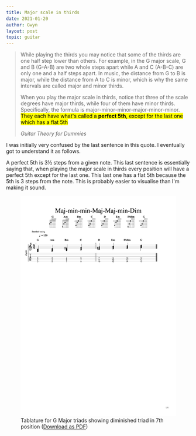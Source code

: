```yaml
---
title: Major scale in thirds
date: 2021-01-20
author: Gwyn
layout: post
topic: guitar
---
```


<blockquote>
<p>While playing the thirds you may notice that some of the thirds are one half step lower than others. For example, in the G major scale, G and B (G-A-B) are two whole steps apart while A and C (A-B-C) are only one and a half steps apart. In music, the distance from G to B is major, while the distance from A to C is minor, which is why the same intervals are called major and minor thirds.</p>
<p>When you play the major scale in thirds, notice that three of the scale degrees have major thirds, while four of them have minor thirds. Specifically, the formula is major-minor-minor-major-minor-minor. <mark>They each have what's called a <strong>perfect 5th</strong>, except for the last one which has a flat 5th</mark></p>
<cite>Guitar Theory for Dummies</cite>
</blockquote>

I was initially very confused by the last sentence in this quote. I eventually got to understand it as follows.

A perfect 5th is 3½ steps from a given note. This last sentence is essentially saying that, when playing the major scale in thirds every position will have a perfect 5th except for the last one. This last one has a flat 5th because the 5th is 3 steps from the note. This is probably easier to visualise than I'm making it sound.

<figure>
    <a href="/content/Maj-min-min-Maj-Maj-min-Dim.png">
    <img src="/content/Maj-min-min-Maj-Maj-min-Dim.png"
         alt="Tablature for G Major triads showing diminished triad in 7th position">
    </a>
    <figcaption>Tablature for G Major triads showing diminished triad in 7th position (<a href="/content/Maj-min-min-Maj-Maj-min-Dim.pdf">Download as PDF</a>)</figcaption>
</figure>